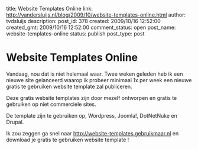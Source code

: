 title: Website Templates Online
link: http://vandersluijs.nl/blog/2009/10/website-templates-online.html
author: tvdsluijs
description: 
post_id: 378
created: 2009/10/16 12:52:00
created_gmt: 2009/10/16 12:52:00
comment_status: open
post_name: website-templates-online
status: publish
post_type: post

# Website Templates Online

Vandaag, nou dat is niet helemaal waar. Twee weken geleden heb ik een nieuwe site gelanceerd waarop ik probeer minimaal 1x per week een nieuwe gratis te gebruiken website template zal publiceren.  
  
Deze gratis website templates zijn door mezelf ontworpen en gratis te gebruiken op niet commerciele sites.  
  
De template zijn te gebruiken op, Wordpress, Joomla!, DotNetNuke en Drupal.  
  
Ik zou zeggen ga snel naar <http://website-templates.gebruikmaar.nl> en download je gratis te gebruiken website template !